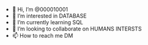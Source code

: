 - 👋 Hi, I’m @000010001
- 👀 I’m interested in DATABASE 
- 🌱 I’m currently learning SQL
- 💞️ I’m looking to collaborate on HUMANS INTERSTS 
- 📫 How to reach me DM

<!---
000010001/000010001 is a ✨ special ✨ repository because its `README.md` (this file) appears on your GitHub profile.
You can click the Preview link to take a look at your changes.
--->
